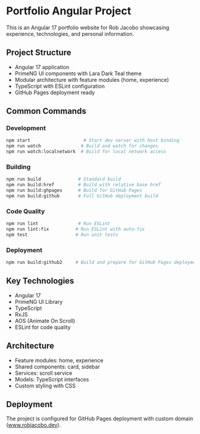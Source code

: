 # Portfolio Angular Project

This is an Angular 17 portfolio website for Rob Jacobo showcasing experience, technologies, and personal information.

## Project Structure
- Angular 17 application
- PrimeNG UI components with Lara Dark Teal theme
- Modular architecture with feature modules (home, experience)
- TypeScript with ESLint configuration
- GitHub Pages deployment ready

## Common Commands

### Development
```bash
npm start                    # Start dev server with host binding
npm run watch               # Build and watch for changes
npm run watch:localnetwork  # Build for local network access
```

### Building
```bash
npm run build              # Standard build
npm run build:href         # Build with relative base href
npm run build:ghpages      # Build for GitHub Pages
npm run build:github       # Full GitHub deployment build
```

### Code Quality
```bash
npm run lint               # Run ESLint
npm run lint:fix          # Run ESLint with auto-fix
npm test                  # Run unit tests
```

### Deployment
```bash
npm run build:github2     # Build and prepare for GitHub Pages deployment
```

## Key Technologies
- Angular 17
- PrimeNG UI Library
- TypeScript
- RxJS
- AOS (Animate On Scroll)
- ESLint for code quality

## Architecture
- Feature modules: home, experience
- Shared components: card, sidebar
- Services: scroll service
- Models: TypeScript interfaces
- Custom styling with CSS

## Deployment
The project is configured for GitHub Pages deployment with custom domain (www.robjacobo.dev).